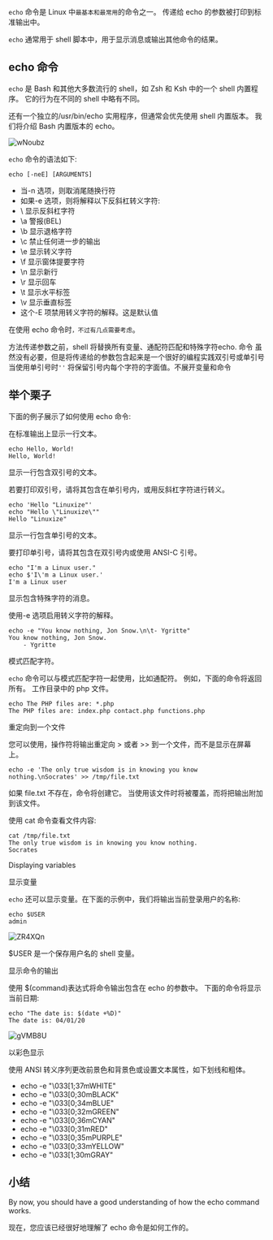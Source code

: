 `echo` 命令是 Linux 中`最基本和最常用`的命令之一。 传递给 echo 的参数被打印到标准输出中。


`echo` 通常用于 shell 脚本中，用于显示消息或输出其他命令的结果。

## echo 命令
`echo` 是 Bash 和其他大多数流行的 shell，如 Zsh 和 Ksh 中的一个 shell 内置程序。 它的行为在不同的 shell 中略有不同。


还有一个独立的/usr/bin/echo 实用程序，但通常会优先使用 shell 内置版本。 我们将介绍 Bash 内置版本的 echo。

![wNoubz](https://gitee.com/chasays/mdPic/raw/master/uPic/wNoubz.png)

`echo` 命令的语法如下:
```
echo [-neE] [ARGUMENTS]
```

- 当-n 选项，则取消尾随换行符
- 如果-e 选项，则将解释以下反斜杠转义字符:
- \\  显示反斜杠字符
- \a 警报(BEL)
- \b 显示退格字符
- \c  禁止任何进一步的输出
- \e 显示转义字符
- \f 显示窗体提要字符
- \n  显示新行
- \r 显示回车
- \t 显示水平标签
- \v  显示垂直标签
- 这个-E 项禁用转义字符的解释。这是默认值

在使用 echo 命令时`，不过有几点需要考虑`。

方法传递参数之前，shell 将替换所有变量、通配符匹配和特殊字符echo. 命令
 虽然没有必要，但是将传递给的参数包含起来是一个很好的编程实践双引号或单引号
当使用单引号时`''` 将保留引号内每个字符的字面值。不展开变量和命令
## 举个栗子

下面的例子展示了如何使用 echo 命令:


在标准输出上显示一行文本。
```
echo Hello, World!
Hello, World!
```

显示一行包含双引号的文本。


若要打印双引号，请将其包含在单引号内，或用反斜杠字符进行转义。
```
echo 'Hello "Linuxize"'
echo "Hello \"Linuxize\""
Hello "Linuxize"
```


显示一行包含单引号的文本。


要打印单引号，请将其包含在双引号内或使用 ANSI-C 引号。
```
echo "I'm a Linux user."
echo $'I\'m a Linux user.'
I'm a Linux user
```

显示包含特殊字符的消息。


使用-e 选项启用转义字符的解释。
```
echo -e "You know nothing, Jon Snow.\n\t- Ygritte"
You know nothing, Jon Snow.
    - Ygritte
```

模式匹配字符。


`echo` 命令可以与模式匹配字符一起使用，比如通配符。 例如，下面的命令将返回所有。 工作目录中的 php 文件。
```
echo The PHP files are: *.php
The PHP files are: index.php contact.php functions.php
```


重定向到一个文件


您可以使用，操作符将输出重定向 > 或者 >> 到一个文件，而不是显示在屏幕上。

```
echo -e 'The only true wisdom is in knowing you know nothing.\nSocrates' >> /tmp/file.txt
```

如果 file.txt 不存在，命令将创建它。 当使用该文件时将被覆盖，而将把输出附加到该文件。


使用 cat 命令查看文件内容:
```
cat /tmp/file.txt
The only true wisdom is in knowing you know nothing.
Socrates
```
Displaying variables

显示变量


`echo` 还可以显示变量。在下面的示例中，我们将输出当前登录用户的名称:
```
echo $USER
admin
```
![ZR4XQn](https://gitee.com/chasays/mdPic/raw/master/uPic/ZR4XQn.png)

$USER 是一个保存用户名的 shell 变量。


显示命令的输出


使用 $(command)表达式将命令输出包含在 echo 的参数中。 下面的命令将显示当前日期:
```
echo "The date is: $(date +%D)"
The date is: 04/01/20
```
![gVMB8U](https://gitee.com/chasays/mdPic/raw/master/uPic/gVMB8U.png)

以彩色显示


使用 ANSI 转义序列更改前景色和背景色或设置文本属性，如下划线和粗体。

- echo -e "\033[1;37mWHITE"
- echo -e "\033[0;30mBLACK"
- echo -e "\033[0;34mBLUE"
- echo -e "\033[0;32mGREEN"
- echo -e "\033[0;36mCYAN"
- echo -e "\033[0;31mRED"
- echo -e "\033[0;35mPURPLE"
- echo -e "\033[0;33mYELLOW"
- echo -e "\033[1;30mGRAY"

## 小结
By now, you should have a good understanding of how the echo command works.

现在，您应该已经很好地理解了 echo 命令是如何工作的。